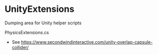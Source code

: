 # UnityExtensions
Dumping area for Unity helper scripts

PhysicsExtensions.cs 
- See https://www.secondwindinteractive.com/unity-overlap-capsule-collider/
